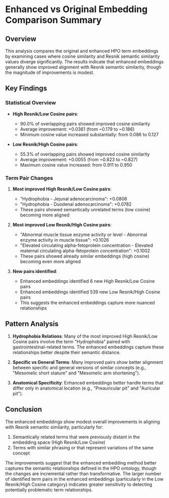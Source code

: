 # Enhanced vs Original Embedding Comparison Summary

## Overview

This analysis compares the original and enhanced HPO term embeddings by examining cases where cosine similarity and Resnik semantic similarity values diverge significantly. The results indicate that enhanced embeddings generally show improved alignment with Resnik semantic similarity, though the magnitude of improvements is modest.

## Key Findings

### Statistical Overview

- **High Resnik/Low Cosine pairs**:
  - 90.0% of overlapping pairs showed improved cosine similarity
  - Average improvement: +0.0361 (from ~0.179 to ~0.186)
  - Minimum cosine value increased substantially: from 0.086 to 0.127

- **Low Resnik/High Cosine pairs**:
  - 55.3% of overlapping pairs showed improved cosine similarity
  - Average improvement: +0.0055 (from ~0.823 to ~0.827)
  - Maximum cosine value increased: from 0.911 to 0.950

### Term Pair Changes

1. **Most improved High Resnik/Low Cosine pairs**:
   - "Hydrophobia - Jejunal adenocarcinoma": +0.0806
   - "Hydrophobia - Duodenal adenocarcinoma": +0.0782
   - These pairs showed semantically unrelated terms (low cosine) becoming more aligned

2. **Most improved Low Resnik/High Cosine pairs**:
   - "Abnormal muscle tissue enzyme activity or level - Abnormal enzyme activity in muscle tissue": +0.1026
   - "Elevated circulating alpha-fetoprotein concentration - Elevated maternal circulating alpha-fetoprotein concentration": +0.1002
   - These pairs showed already similar embeddings (high cosine) becoming even more aligned

3. **New pairs identified**:
   - Enhanced embeddings identified 6 new High Resnik/Low Cosine pairs
   - Enhanced embeddings identified 539 new Low Resnik/High Cosine pairs
   - This suggests the enhanced embeddings capture more nuanced relationships

## Pattern Analysis

1. **Hydrophobia Relations**: Many of the most improved High Resnik/Low Cosine pairs involve the term "Hydrophobia" paired with gastrointestinal-related terms. The enhanced embeddings capture these relationships better despite their semantic distance.

2. **Specific vs General Terms**: Many improved pairs show better alignment between specific and general versions of similar concepts (e.g., "Mesomelic short stature" and "Mesomelic arm shortening").

3. **Anatomical Specificity**: Enhanced embeddings better handle terms that differ only in anatomical location (e.g., "Preauricular pit" and "Auricular pit").

## Conclusion

The enhanced embeddings show modest overall improvements in aligning with Resnik semantic similarity, particularly for:

1. Semantically related terms that were previously distant in the embedding space (High Resnik/Low Cosine)
2. Terms with similar phrasing or that represent variations of the same concept

The improvements suggest that the enhanced embedding method better captures the semantic relationships defined in the HPO ontology, though the changes are incremental rather than transformative. The larger number of identified term pairs in the enhanced embeddings (particularly in the Low Resnik/High Cosine category) indicates greater sensitivity to detecting potentially problematic term relationships.

[//]: # (## Recommendations)

[//]: # (1. Focus improvements on terms where the largest discrepancies remain)

[//]: # (2. Investigate terms with declined similarity values to understand potential regressions)

[//]: # (3. Consider further enhancements that specifically target the relationship types that showed the most improvement)